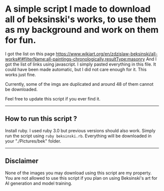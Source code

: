 # A simple script I made to download all of beksinski's works, to use them as my background and work on them for fun.

I got the list on this page https://www.wikiart.org/en/zdzislaw-beksinski/all-works#!#filterName:all-paintings-chronologically,resultType:masonry 
And I got the list of links using javascript.
I simply pasted everything in this file. It could have been made automatic, but I did not care enough for it. This works just fine.

Currently, some of the imgs are duplicated and around 48 of them cannot be downloaded.

Feel free to update this script if you ever find it.

--------------------
## How to run this script ?

Install ruby. I used ruby 3.0 but previous versions should also work.
Simply run the script using `ruby beksinski.rb`. Everything will be downloaded in your "./Pictures/bek" folder.


--------------------
## Disclaimer 

None of the images you may download using this script are my property. You are not allowed to use this script if you plan on using Beksinski's art for AI generation and model training.
